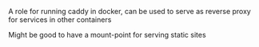 A role for running caddy in docker, can be used to serve as reverse proxy for services
in other containers

Might be good to have a mount-point for serving static sites
